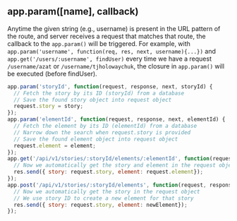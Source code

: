 ## app.param([name], callback)

Anytime the given string (e.g., username) is present in the URL pattern of the route, and server receives a request that matches that route, the callback to the `app.param()` will be triggered. For example, with `app.param('username', function(req, res, next, username){...})` and `app.get('/users/:username', findUser)` every time we have a request `/username/azat` or `/username/tjholowaychuk`, the closure in `app.param()` will be executed
(before findUser).

```js
app.param('storyId', function(request, response, next, storyId) {
  // Fetch the story by its ID (storyId) from a database
  // Save the found story object into request object
  request.story = story;
});
app.param('elementId', function(request, response, next, elementId) {
  // Fetch the element by its ID (elementId) from a database
  // Narrow down the search when request.story is provided
  // Save the found element object into request object
  request.element = element;
});
app.get('/api/v1/stories/:storyId/elements/:elementId', function(request, response){
  // Now we automatically get the story and element in the request object
  res.send({ story: request.story, element: request.element});
});
app.post('/api/v1/stories/:storyId/elements', function(request, response){
  // Now we automatically get the story in the request object
  // We use story ID to create a new element for that story
  res.send({ story: request.story, element: newElement});
});
```
